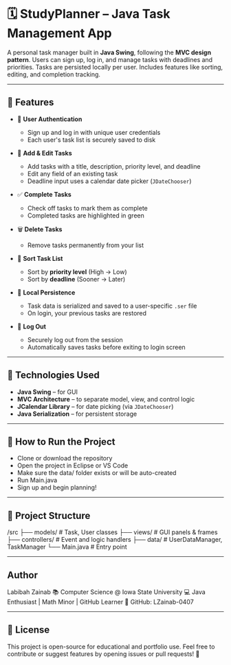 # 🗓️ StudyPlanner – Java Task Management App

A personal task manager built in **Java Swing**, following the **MVC design pattern**. Users can sign up, log in, and manage tasks with deadlines and priorities. Tasks are persisted locally per user. Includes features like sorting, editing, and completion tracking.

---

## 🌟 Features

- 🔐 **User Authentication**
  - Sign up and log in with unique user credentials
  - Each user's task list is securely saved to disk

- 📝 **Add & Edit Tasks**
  - Add tasks with a title, description, priority level, and deadline
  - Edit any field of an existing task
  - Deadline input uses a calendar date picker (`JDateChooser`)

- ✅ **Complete Tasks**
  - Check off tasks to mark them as complete
  - Completed tasks are highlighted in green

- 🗑️ **Delete Tasks**
  - Remove tasks permanently from your list

- 🔁 **Sort Task List**
  - Sort by **priority level** (High → Low)
  - Sort by **deadline** (Sooner → Later)

- 💾 **Local Persistence**
  - Task data is serialized and saved to a user-specific `.ser` file
  - On login, your previous tasks are restored

- 🚪 **Log Out**
  - Securely log out from the session
  - Automatically saves tasks before exiting to login screen

---

## 🧠 Technologies Used

- **Java Swing** – for GUI
- **MVC Architecture** – to separate model, view, and control logic
- **JCalendar Library** – for date picking (via `JDateChooser`)
- **Java Serialization** – for persistent storage

---

## 📁 How to Run the Project
- Clone or download the repository
- Open the project in Eclipse or VS Code
- Make sure the data/ folder exists or will be auto-created
- Run Main.java
- Sign up and begin planning!

---

## 📁 Project Structure

/src
├── models/ # Task, User classes
├── views/ # GUI panels & frames
├── controllers/ # Event and logic handlers
├── data/ # UserDataManager, TaskManager
└── Main.java # Entry point

---

## Author
Labibah Zainab
 📚 Computer Science @ Iowa State University
 💻 Java Enthusiast | Math Minor | GitHub Learner
 🔗 GitHub: LZainab-0407

 ---

## 📜 License
This project is open-source for educational and portfolio use.
Feel free to contribute or suggest features by opening issues or pull requests! 🎉

